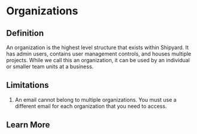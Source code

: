 # Organizations

## Definition

An organization is the highest level structure that exists within Shipyard. It has admin users, contains user management controls, and houses multiple projects. While we call this an organization, it can be used by an individual or smaller team units at a business.

## **Limitations**

1. An email cannot belong to multiple organizations. You must use a different email for each organization that you need to access.

## Learn More

